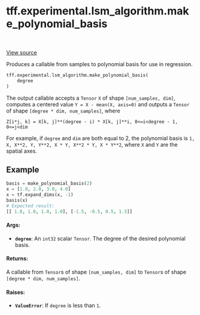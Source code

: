 <div itemscope itemtype="http://developers.google.com/ReferenceObject">
<meta itemprop="name" content="tff.experimental.lsm_algorithm.make_polynomial_basis" />
<meta itemprop="path" content="Stable" />
</div>

# tff.experimental.lsm_algorithm.make_polynomial_basis

<!-- Insert buttons and diff -->

<table class="tfo-notebook-buttons tfo-api" align="left">
</table>

<a target="_blank" href="https://github.com/google/tf-quant-finance/blob/master/tf_quant_finance/experimental/lsm_algorithm/lsm.py">View source</a>



Produces a callable from samples to polynomial basis for use in regression.

```python
tff.experimental.lsm_algorithm.make_polynomial_basis(
    degree
)
```



<!-- Placeholder for "Used in" -->

The output callable accepts a `Tensor` `X` of shape `[num_samples, dim]`,
computes a centered value `Y = X - mean(X, axis=0)` and outputs a `Tensor`
of shape `[degree * dim, num_samples]`, where
```
Z[i*j, k] = X[k, j]**(degree - i) * X[k, j]**i, 0<=i<degree - 1, 0<=j<dim
```
For example, if `degree` and `dim` are both equal to 2, the polynomial basis
is `1, X, X**2, Y, Y**2, X * Y, X**2 * Y, X * Y**2`, where `X` and `Y` are
the spatial axes.

## Example
```python
basis = make_polynomial_basis(2)
x = [1.0, 2.0, 3.0, 4.0]
x = tf.expand_dims(x, -1)
basis(x)
# Expected result:
[[ 1.0, 1.0, 1.0, 1.0], [-1.5, -0.5, 0.5, 1.5]]
```

#### Args:


* <b>`degree`</b>: An `int32` scalar `Tensor`. The degree of the desired polynomial
  basis.


#### Returns:

A callable from `Tensor`s of shape `[num_samples, dim]` to `Tensor`s of
shape `[degree * dim, num_samples]`.



#### Raises:


* <b>`ValueError`</b>: If `degree` is less than `1`.